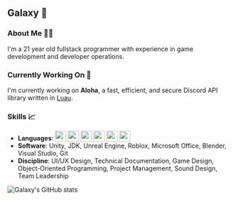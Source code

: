 ## Galaxy 🌌

### About Me 🧑‍🚀
I'm a 21 year old fullstack programmer with experience in game development and developer operations.

### Currently Working On 🚀
I'm currently working on **Aloha**, a fast, efficient, and secure Discord API library written in [Luau](https://luau.org/).

### Skills 📈
- **Languages**: <a href="https://lua.org/"><img src="https://upload.wikimedia.org/wikipedia/commons/c/cf/Lua-Logo.svg" width="25" height="25" style="vertical-align: text-bottom;"></a>
<a href="https://luau.org/"><img src="https://devforum-uploads.s3.dualstack.us-east-2.amazonaws.com/uploads/original/4X/c/5/a/c5acf1685bdf34d1d721c0c5ec8fc3c4e8c80b03.png" width="25" height="25" style="vertical-align: text-bottom;"></a>
<a href="https://www.rust-lang.org/"><img src="https://static-00.iconduck.com/assets.00/rust-icon-2048x2047-5s6wkmk1.png" width="25" height="25" style="vertical-align: text-bottom;"></a>
<a href="https://cplusplus.com/"><img src="https://user-images.githubusercontent.com/42747200/46140125-da084900-c26d-11e8-8ea7-c45ae6306309.png" width="25" height="25" style="vertical-align: text-bottom;"></a>
<a href="https://dotnet.microsoft.com/en-us/languages/csharp"><img src="https://static-00.iconduck.com/assets.00/c-sharp-c-icon-912x1024-j3yidw37.png" width="25" height="25" style="vertical-align: text-bottom;"></a>
<a href="https://www.java.com/en/"><img src="https://static-00.iconduck.com/assets.00/java-icon-1511x2048-6ikx8301.png" width="25" height="25" style="vertical-align: text-bottom;"></a>
- **Software**: Unity, JDK, Unreal Engine, Roblox, Microsoft Office, Blender, Visual Studio, Git
- **Discipline**: UI/UX Design, Technical Documentation, Game Design, Object-Oriented Programming, Project Management, Sound Design, Team Leadership

![Galaxy's GitHub stats](https://github-readme-stats-beta-jet-62.vercel.app/api?username=thegalaxydev&show_icons=true&theme=dracula)
